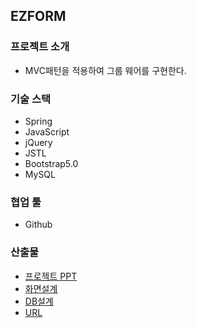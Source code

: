 ## EZFORM

### 프로젝트 소개
* MVC패턴을 적용하여 그룹 웨어를 구현한다.

### 기술 스택
* Spring
* JavaScript
* jQuery
* JSTL
* Bootstrap5.0
* MySQL
    
### 협업 툴
* Github
    
### 산출물
- [프로젝트 PPT](document/ppt/ezform.pdf)
- [화면설계](document/화면구성/README.md)
- [DB설계](document/database/erd.pdf)
- [URL](http://itwillbs10.cafe24.com/ezform/login "ID : admin@ezform.com / PW : admin")
